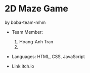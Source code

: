 # 2D Maze Game
by boba-team-mhm


- Team Member:
    1. Hoang-Anh Tran
    2. 


- Languages: HTML, CSS, JavaScript

- Link itch.io 
